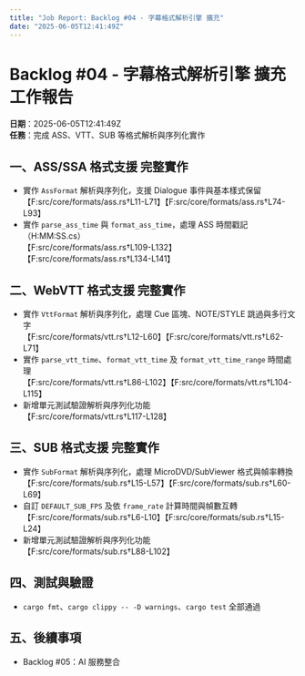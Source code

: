 ```yaml
---
title: "Job Report: Backlog #04 - 字幕格式解析引擎 擴充"
date: "2025-06-05T12:41:49Z"
---
```


# Backlog #04 - 字幕格式解析引擎 擴充 工作報告

**日期**：2025-06-05T12:41:49Z  
**任務**：完成 ASS、VTT、SUB 等格式解析與序列化實作

## 一、ASS/SSA 格式支援 完整實作

- 實作 `AssFormat` 解析與序列化，支援 Dialogue 事件與基本樣式保留  
  【F:src/core/formats/ass.rs†L11-L71】【F:src/core/formats/ass.rs†L74-L93】
- 實作 `parse_ass_time` 與 `format_ass_time`，處理 ASS 時間戳記（H:MM:SS.cs）  
  【F:src/core/formats/ass.rs†L109-L132】【F:src/core/formats/ass.rs†L134-L141】

## 二、WebVTT 格式支援 完整實作

- 實作 `VttFormat` 解析與序列化，處理 Cue 區塊、NOTE/STYLE 跳過與多行文字  
  【F:src/core/formats/vtt.rs†L12-L60】【F:src/core/formats/vtt.rs†L62-L71】
- 實作 `parse_vtt_time`、`format_vtt_time` 及 `format_vtt_time_range` 時間處理  
  【F:src/core/formats/vtt.rs†L86-L102】【F:src/core/formats/vtt.rs†L104-L115】
- 新增單元測試驗證解析與序列化功能  
  【F:src/core/formats/vtt.rs†L117-L128】

## 三、SUB 格式支援 完整實作

- 實作 `SubFormat` 解析與序列化，處理 MicroDVD/SubViewer 格式與幀率轉換  
  【F:src/core/formats/sub.rs†L15-L57】【F:src/core/formats/sub.rs†L60-L69】
- 自訂 `DEFAULT_SUB_FPS` 及依 `frame_rate` 計算時間與幀數互轉  
  【F:src/core/formats/sub.rs†L6-L10】【F:src/core/formats/sub.rs†L15-L24】
- 新增單元測試驗證解析與序列化功能  
  【F:src/core/formats/sub.rs†L88-L102】

## 四、測試與驗證

- `cargo fmt`、`cargo clippy -- -D warnings`、`cargo test` 全部通過

## 五、後續事項

- Backlog #05：AI 服務整合
